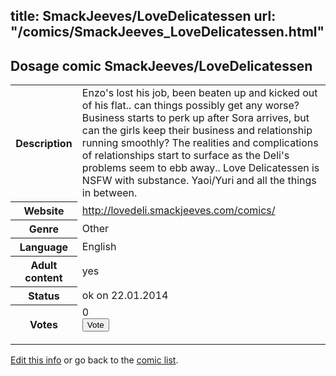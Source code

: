 title: SmackJeeves/LoveDelicatessen
url: "/comics/SmackJeeves_LoveDelicatessen.html"
---
Dosage comic SmackJeeves/LoveDelicatessen
-----------------------------------------

<p id="msg"></p>
<script type="text/javascript">
if (window.location.search === '?edit_info_mail=sent_ok') {
  var elem = document.getElementById("msg");
  elem.innerHTML = 'Edited information sucessfully sent for review, which is usually done daily. Thanks!';
  elem.className = 'ok';
}
</script>
<table class="comicinfo">
<tr>
<th>Description</th><td>Enzo's lost his job, been beaten up and kicked out of his flat.. can things possibly get any worse? Business starts to perk up after Sora arrives, but can the girls keep their business and relationship running smoothly? The realities and complications of relationships start to surface as the Deli's problems seem to ebb away.. Love Delicatessen is NSFW with substance. Yaoi/Yuri and all the things in between.</td>
</tr>
<tr>
<th>Website</th><td><a href="http://lovedeli.smackjeeves.com/comics/">http://lovedeli.smackjeeves.com/comics/</a></td>
</tr>
<tr>
<th>Genre</th><td>Other</td>
</tr>
<tr>
<th>Language</th><td>English</td>
</tr>
<tr>
<th>Adult content</th><td>yes</td>
</tr>
<tr>
<th>Status</th><td>ok on 22.01.2014</td>
</tr>
<tr>
<th>Votes</th><td>0
<form action="http://gaecounter.appspot.com/count/" method="POST">
<input name="name" type="hidden" value="SmackJeeves_LoveDelicatessen"/>
<input name="uid" type="hidden" id="voteuid" value=""/>
<input type="submit" value="Vote"/>
</form>
</td>
</tr>
</table>
<script type="text/javascript">
var ua = navigator.userAgent;
document.getElementById("voteuid").value = ua.replace(/[^a-zA-Z0-9\._:]/g , "_");;
</script>

[Edit this info](SmackJeeves_LoveDelicatessen_edit.html) or go back to the [comic list](../comic-index.html).
